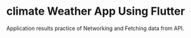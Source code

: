 # climate Weather App Using Flutter

Application results practice of Networking and Fetching data from API.


